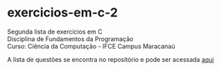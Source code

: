 # exercicios-em-c-2
Segunda lista de exercícios em C <br>
Disciplina de Fundamentos da Programação <br>
Curso: Ciência da Computação - IFCE Campus Maracanaú

A lista de questões se encontra no repositório e pode ser acessada [aqui](https://github.com/jhonnycs/exercicios-em-c-2/blob/main/Lista%20de%20Exerc%C3%ADcio%202%20-%20Pr%C3%A1tica%20em%20C.pdf)
